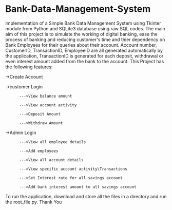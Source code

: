 # Bank-Data-Management-System
Implementation of a Simple Bank Data Management System using Tkinter module from Python and SQLite3 database using raw SQL codes.
The main aim of this project is to simulate the working of digital banking, ease the process of banking and reducing customer's time and thier dependency on Bank Employees for their queries about their account.
Account number, CustomerID, TransactionID, EmployeeID are all generated automatically by the application, TransactionID is generated for each deposit, withdrawal or even interest amount added from the bank to the account.
This Project has the following features:

->Create Account 


->customer Login

          --->View balance amount

          --->View account activity

          --->Deposit Amount

          --->Withdraw Amount
  

->Admin Login

          --->View all employee details

          --->Add employees

          --->View all account details

          --->View specific account activity\Transactions

          --->Set Interest rate for all savings account

          --->Add bank interest amount to all savings account


To run the application, download and store all the files in a directory and run the root_file.py.
Thank You
